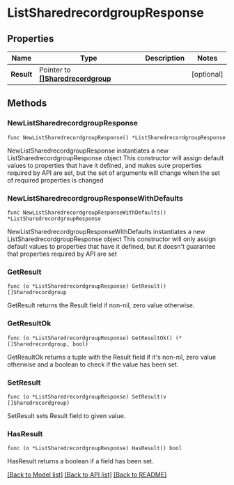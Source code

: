 # ListSharedrecordgroupResponse

## Properties

Name | Type | Description | Notes
------------ | ------------- | ------------- | -------------
**Result** | Pointer to [**[]Sharedrecordgroup**](Sharedrecordgroup.md) |  | [optional] 

## Methods

### NewListSharedrecordgroupResponse

`func NewListSharedrecordgroupResponse() *ListSharedrecordgroupResponse`

NewListSharedrecordgroupResponse instantiates a new ListSharedrecordgroupResponse object
This constructor will assign default values to properties that have it defined,
and makes sure properties required by API are set, but the set of arguments
will change when the set of required properties is changed

### NewListSharedrecordgroupResponseWithDefaults

`func NewListSharedrecordgroupResponseWithDefaults() *ListSharedrecordgroupResponse`

NewListSharedrecordgroupResponseWithDefaults instantiates a new ListSharedrecordgroupResponse object
This constructor will only assign default values to properties that have it defined,
but it doesn't guarantee that properties required by API are set

### GetResult

`func (o *ListSharedrecordgroupResponse) GetResult() []Sharedrecordgroup`

GetResult returns the Result field if non-nil, zero value otherwise.

### GetResultOk

`func (o *ListSharedrecordgroupResponse) GetResultOk() (*[]Sharedrecordgroup, bool)`

GetResultOk returns a tuple with the Result field if it's non-nil, zero value otherwise
and a boolean to check if the value has been set.

### SetResult

`func (o *ListSharedrecordgroupResponse) SetResult(v []Sharedrecordgroup)`

SetResult sets Result field to given value.

### HasResult

`func (o *ListSharedrecordgroupResponse) HasResult() bool`

HasResult returns a boolean if a field has been set.


[[Back to Model list]](../README.md#documentation-for-models) [[Back to API list]](../README.md#documentation-for-api-endpoints) [[Back to README]](../README.md)


